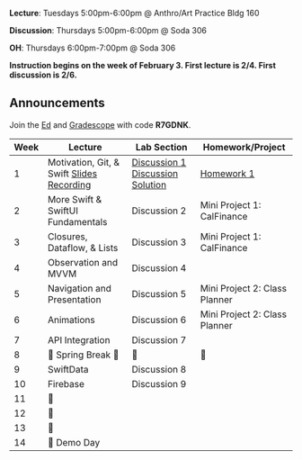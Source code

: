 **Lecture**: Tuesdays 5:00pm-6:00pm @ Anthro/Art Practice Bldg 160

**Discussion**: Thursdays 5:00pm-6:00pm @ Soda 306

**OH**: Thursdays 6:00pm-7:00pm @ Soda 306 

**Instruction begins on the week of February 3. First lecture is 2/4. First discussion is 2/6.**

## Announcements
Join the [Ed](https://edstem.org/us/join/3yRXMk) and [Gradescope](https://www.gradescope.com) with code **R7GDNK**.

| Week | Lecture | Lab Section | Homework/Project |
| ---- | ------------------------------------------------------------------------------------------------------------------------------------------------------------------------------------------------------------------------------------------------------------------------------------------------------- | ------------------------------------------------- | ------------------------------------------------- |
| 1    | Motivation, Git, & Swift [Slides](https://drive.google.com/file/d/1VsOVL9mI9SDuBELDqQjDccoIQzvQETwg/view?usp=sharing) [Recording](https://youtu.be/isgPO9ozsoM?feature=shared) | [Discussion 1](https://drive.google.com/file/d/1MlzNvjniJauPjgHGFyrBEcn4PxGLHr0g/view?usp=sharing) [Discussion Solution](https://drive.google.com/file/d/14gq_r4d6GCu9jQphgG138mOvS73fhSql/view?usp=sharing) | [Homework 1](https://calhacks.notion.site/HW-1-1908573481db803b91c0eb3e0bbc4b32?pvs=4) |
| 2    | More Swift & SwiftUI Fundamentals | Discussion 2 | Mini Project 1: CalFinance |
| 3    | Closures, Dataflow, & Lists | Discussion 3 | Mini Project 1: CalFinance |
| 4    | Observation and MVVM | Discussion 4 | |
| 5    | Navigation and Presentation | Discussion 5 | Mini Project 2: Class Planner |
| 6    | Animations | Discussion 6 | Mini Project 2: Class Planner |
| 7    | API Integration | Discussion 7 | |
| 8    | 🍃 Spring Break 🍃 | 🌸 | 🌱 |
| 9    | SwiftData | Discussion 8 | |
| 10   | Firebase | Discussion 9 | |
| 11   | 🔮 | | |
| 12   | 🔮 | | |
| 13   | 🔮 | | |
| 14   | 🎉 Demo Day | | |